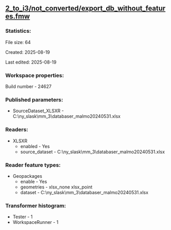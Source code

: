 ﻿## [2_to_i3/not_converted/export_db_without_features.fmw](https://github.com/kicki58/kix_working_dir/blob/master/2_to_i3/not_converted/export_db_without_features.fmw)

### Statistics:
File size: 64

Created: 2025-08-19

Last edited: 2025-08-19


### Workspace properties:
Build number    - 24627

### Published parameters:
*  SourceDataset_XLSXR    -   C:\ny_slask\mm_3\databaser_malmo20240531.xlsx

### Readers:
*  XLSXR
    * enabled    -  Yes
    * source_dataset    -   C:\ny_slask\mm_3\databaser_malmo20240531.xlsx

### Reader feature types:
*  Geopackages
    * enable - Yes
    * geometries - xlsx_none xlsx_point
    * dataset - C:\ny_slask\mm_3\databaser_malmo20240531.xlsx




### Transformer histogram:
*  Tester    -   1
*  WorkspaceRunner    -   1

